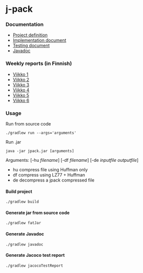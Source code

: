 # j-pack


### Documentation

  * [Project definition](https://github.com/tjouni/j-pack/blob/master/docs/definition.md)
  * [Implementation document](https://github.com/tjouni/j-pack/blob/master/docs/implementation.md)
  * [Testing document](https://github.com/tjouni/j-pack/blob/master/docs/testing.md)
  * [Javadoc](https://tjouni.github.io/j-pack-javadoc/)


### Weekly reports (in Finnish)

  * [Viikko 1](https://github.com/tjouni/j-pack/blob/master/docs/viikkoraportti1.md)
  * [Viikko 2](https://github.com/tjouni/j-pack/blob/master/docs/viikkoraportti2.md)
  * [Viikko 3](https://github.com/tjouni/j-pack/blob/master/docs/viikkoraportti3.md)
  * [Viikko 4](https://github.com/tjouni/j-pack/blob/master/docs/viikkoraportti4.md)
  * [Viikko 5](https://github.com/tjouni/j-pack/blob/master/docs/viikkoraportti5.md)
  * [Viikko 6](https://github.com/tjouni/j-pack/blob/master/docs/viikkoraportti6.md)


### Usage

Run from source code
 ```
 ./gradlew run --args='arguments'
 ```
 
Run .jar
 ```
 java -jar jpack.jar [arguments]
 ```
 
Arguments: [-hu *filename*] [-df *filename*] [-de *inputfile outputfile*]

* hu       compress file using Huffman only
* df       compress using LZ77 + Huffman
* de       decompress a jpack compressed file


#### Build project
 ```
 ./gradlew build
 ```


#### Generate jar from source code
 ```
 ./gradlew fatJar
 ```
 
#### Generate Javadoc
 ```
 ./gradlew javadoc
 ```
 
#### Generate Jacoco test report
 ```
 ./gradlew jacocoTestReport
 ```

